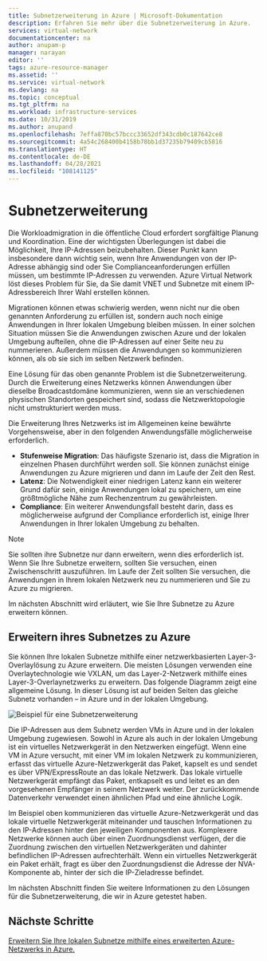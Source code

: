 ```yaml
---
title: Subnetzerweiterung in Azure | Microsoft-Dokumentation
description: Erfahren Sie mehr über die Subnetzerweiterung in Azure.
services: virtual-network
documentationcenter: na
author: anupam-p
manager: narayan
editor: ''
tags: azure-resource-manager
ms.assetid: ''
ms.service: virtual-network
ms.devlang: na
ms.topic: conceptual
ms.tgt_pltfrm: na
ms.workload: infrastructure-services
ms.date: 10/31/2019
ms.author: anupand
ms.openlocfilehash: 7effa870bc57bccc33652df343cdb0c187642ce8
ms.sourcegitcommit: 4a54c268400b4158b78bb1d37235b79409cb5816
ms.translationtype: HT
ms.contentlocale: de-DE
ms.lasthandoff: 04/28/2021
ms.locfileid: "108141125"
---
```

# <a name="subnet-extension"></a>Subnetzerweiterung
Die Workloadmigration in die öffentliche Cloud erfordert sorgfältige Planung und Koordination. Eine der wichtigsten Überlegungen ist dabei die Möglichkeit, Ihre IP-Adressen beizubehalten. Dieser Punkt kann insbesondere dann wichtig sein, wenn Ihre Anwendungen von der IP-Adresse abhängig sind oder Sie Complianceanforderungen erfüllen müssen, um bestimmte IP-Adressen zu verwenden. Azure Virtual Network löst dieses Problem für Sie, da Sie damit VNET und Subnetze mit einem IP-Adressbereich Ihrer Wahl erstellen können.

Migrationen können etwas schwierig werden, wenn nicht nur die oben genannten Anforderung zu erfüllen ist, sondern auch noch einige Anwendungen in Ihrer lokalen Umgebung bleiben müssen. In einer solchen Situation müssen Sie die Anwendungen zwischen Azure und der lokalen Umgebung aufteilen, ohne die IP-Adressen auf einer Seite neu zu nummerieren. Außerdem müssen die Anwendungen so kommunizieren können, als ob sie sich im selben Netzwerk befinden.

Eine Lösung für das oben genannte Problem ist die Subnetzerweiterung. Durch die Erweiterung eines Netzwerks können Anwendungen über dieselbe Broadcastdomäne kommunizieren, wenn sie an verschiedenen physischen Standorten gespeichert sind, sodass die Netzwerktopologie nicht umstrukturiert werden muss. 

Die Erweiterung Ihres Netzwerks ist im Allgemeinen keine bewährte Vorgehensweise, aber in den folgenden Anwendungsfälle möglicherweise erforderlich.

- **Stufenweise Migration**: Das häufigste Szenario ist, dass die Migration in einzelnen Phasen durchführt werden soll. Sie können zunächst einige Anwendungen zu Azure migrieren und dann im Laufe der Zeit den Rest.
- **Latenz**: Die Notwendigkeit einer niedrigen Latenz kann ein weiterer Grund dafür sein, einige Anwendungen lokal zu speichern, um eine größtmögliche Nähe zum Rechenzentrum zu gewährleisten.
- **Compliance**: Ein weiterer Anwendungsfall besteht darin, dass es möglicherweise aufgrund der Compliance erforderlich ist, einige Ihrer Anwendungen in Ihrer lokalen Umgebung zu behalten.
 
> [!NOTE] 
> Sie sollten ihre Subnetze nur dann erweitern, wenn dies erforderlich ist. Wenn Sie Ihre Subnetze erweitern, sollten Sie versuchen, einen Zwischenschritt auszuführen. Im Laufe der Zeit sollten Sie versuchen, die Anwendungen in Ihrem lokalen Netzwerk neu zu nummerieren und Sie zu Azure zu migrieren.

Im nächsten Abschnitt wird erläutert, wie Sie Ihre Subnetze zu Azure erweitern können.


## <a name="extend-your-subnet-to-azure"></a>Erweitern ihres Subnetzes zu Azure
 Sie können Ihre lokalen Subnetze mithilfe einer netzwerkbasierten Layer-3-Overlaylösung zu Azure erweitern. Die meisten Lösungen verwenden eine Overlaytechnologie wie VXLAN, um das Layer-2-Netzwerk mithilfe eines Layer-3-Overlaynetzwerks zu erweitern. Das folgende Diagramm zeigt eine allgemeine Lösung. In dieser Lösung ist auf beiden Seiten das gleiche Subnetz vorhanden – in Azure und in der lokalen Umgebung. 

![Beispiel für eine Subnetzerweiterung](./media/subnet-extension/subnet-extension.png)

Die IP-Adressen aus dem Subnetz werden VMs in Azure und in der lokalen Umgebung zugewiesen. Sowohl in Azure als auch in der lokalen Umgebung ist ein virtuelles Netzwerkgerät in den Netzwerken eingefügt. Wenn eine VM in Azure versucht, mit einer VM im lokalen Netzwerk zu kommunizieren, erfasst das virtuelle Azure-Netzwerkgerät das Paket, kapselt es und sendet es über VPN/ExpressRoute an das lokale Netzwerk. Das lokale virtuelle Netzwerkgerät empfängt das Paket, entkapselt es und leitet es an den vorgesehenen Empfänger in seinem Netzwerk weiter. Der zurückkommende Datenverkehr verwendet einen ähnlichen Pfad und eine ähnliche Logik.

Im Beispiel oben kommunizieren das virtuelle Azure-Netzwerkgerät und das lokale virtuelle Netzwerkgerät miteinander und tauschen Informationen zu den IP-Adressen hinter den jeweiligen Komponenten aus. Komplexere Netzwerke können auch über einen Zuordnungsdienst verfügen, der die Zuordnung zwischen den virtuellen Netzwerkgeräten und dahinter befindlichen IP-Adressen aufrechterhält. Wenn ein virtuelles Netzwerkgerät ein Paket erhält, fragt es über den Zuordnungsdienst die Adresse der NVA-Komponente ab, hinter der sich die IP-Zieladresse befindet.

Im nächsten Abschnitt finden Sie weitere Informationen zu den Lösungen für die Subnetzerweiterung, die wir in Azure getestet haben.

## <a name="next-steps"></a>Nächste Schritte 
[Erweitern Sie Ihre lokalen Subnetze mithilfe eines erweiterten Azure-Netzwerks in Azure.](/windows-server/manage/windows-admin-center/azure/azure-extended-network)